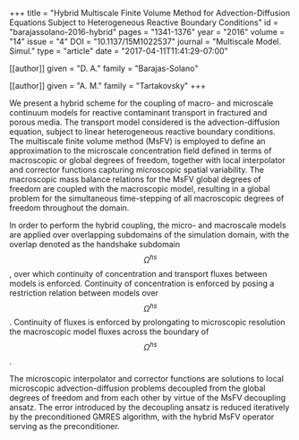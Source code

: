 +++
title   = "Hybrid Multiscale Finite Volume Method for Advection-Diffusion Equations Subject to Heterogeneous Reactive Boundary Conditions"
id      = "barajassolano-2016-hybrid"
pages   = "1341-1376"
year    = "2016"
volume  = "14"
issue   = "4"
DOI     = "10.1137/15M1022537"
journal = "Multiscale Model. Simul."
type    = "article"
date    = "2017-04-11T11:41:29-07:00"

[[author]]
	given = "D. A."
	family = "Barajas-Solano"

[[author]]
	given = "A. M."
	family = "Tartakovsky"
+++

We present a hybrid scheme for the coupling of macro- and microscale continuum models for reactive contaminant transport in fractured and porous media.  The transport model considered is the advection-diffusion equation, subject to linear heterogeneous reactive boundary conditions.  The multiscale finite volume method (MsFV) is employed to define an approximation to the microscale concentration field defined in terms of macroscopic or global degrees of freedom, together with local interpolator and corrector functions capturing microscopic spatial variability.  The macroscopic mass balance relations for the MsFV global degrees of freedom are coupled with the macroscopic model, resulting in a global problem for the simultaneous time-stepping of all macroscopic degrees of freedom throughout the domain.

In order to perform the hybrid coupling, the micro- and macroscale models are applied over overlapping subdomains of the simulation domain, with the overlap denoted as the handshake subdomain $$\Omega^{hs}$$, over which continuity of concentration and transport fluxes between models is enforced.  Continuity of concentration is enforced by posing a restriction relation between models over $$\Omega^{hs}$$.  Continuity of fluxes is enforced by prolongating to microscopic resolution the macroscopic model fluxes across the boundary of $$\Omega^{hs}$$.

The microscopic interpolator and corrector functions are solutions to local microscopic advection-diffusion problems decoupled from the global degrees of freedom and from each other by virtue of the MsFV decoupling ansatz.  The error introduced by the decoupling ansatz is reduced iteratively by the preconditioned GMRES algorithm, with the hybrid MsFV operator serving as the preconditioner.
